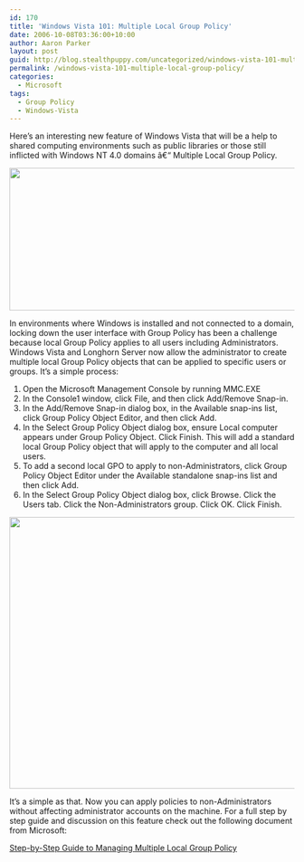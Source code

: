 ```yaml
---
id: 170
title: 'Windows Vista 101: Multiple Local Group Policy'
date: 2006-10-08T03:36:00+10:00
author: Aaron Parker
layout: post
guid: http://blog.stealthpuppy.com/uncategorized/windows-vista-101-multiple-local-group-policy
permalink: /windows-vista-101-multiple-local-group-policy/
categories:
  - Microsoft
tags:
  - Group Policy
  - Windows-Vista
---
```

Here&#8217;s an interesting new feature of Windows Vista that will be a help to shared computing environments such as public libraries or those still inflicted with Windows NT 4.0 domains â€“ Multiple Local Group Policy.

<img border="0" width="566" src="http://stealthpuppy.com/wp-content/uploads/2006/10/1000.14.140.MultipleLocalGroupPolicy.PNG" height="252" style="width: 566px; height: 252px" /> 

In environments where Windows is installed and not connected to a domain, locking down the user interface with Group Policy has been a challenge because local Group Policy applies to all users including Administrators. Windows Vista and Longhorn Server now allow the administrator to create multiple local Group Policy objects that can be applied to specific users or groups. It&#8217;s a simple process:

  1. Open the Microsoft Management Console by running MMC.EXE
  2. In the Console1 window, click File, and then click Add/Remove Snap-in.
  3. In the Add/Remove Snap-in dialog box, in the Available snap-ins list, click Group Policy Object Editor, and then click Add.
  4. In the Select Group Policy Object dialog box, ensure Local computer appears under Group Policy Object. Click Finish. This will add a standard local Group Policy object that will apply to the computer and all local users.
  5. To add a second local GPO to apply to non-Administrators, click Group Policy Object Editor under the Available standalone snap-ins list and then click Add.
  6. In the Select Group Policy Object dialog box, click Browse. Click the Users tab. Click the Non-Administrators group. Click OK. Click Finish.

<a target="_blank" href="http://www.trustedaccess.info/photos/images/images/141/original.aspx"></a>

[<img border="0" width="555" src="http://stealthpuppy.com/wp-content/uploads/2006/10/1000.14.141.AddingSnapIn.PNG" height="480" style="width: 555px; height: 480px" />](http://stealthpuppy.com/wp-content/uploads/2006/10/1000.14.141.AddingSnapIn.PNG)

It&#8217;s a simple as that. Now you can apply policies to non-Administrators without affecting administrator accounts on the machine. For a full step by step guide and discussion on this feature check out the following document from Microsoft:

[Step-by-Step Guide to Managing Multiple Local Group Policy](http://download.microsoft.com/download/3/b/a/3ba6d659-6e39-4cd7-b3a2-9c96482f5353/Step%20by%20Step%20Guide%20to%20Device%20Driver%20Signing%20and%20Staging.doc)